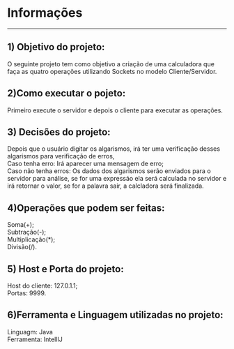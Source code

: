 <h1>Informações</h1><hr>

<h2>1) Objetivo do projeto:</h2> O seguinte projeto tem como objetivo a criação de uma calculadora que faça as quatro operações utilizando Sockets no modelo Cliente/Servidor.
<h2>2)Como executar o pojeto:</h2> Primeiro execute o servidor e depois o cliente para executar as operações.
<h2>3) Decisões do projeto:</h2><list></list>Depois que o usuário digitar os algarismos, irá ter uma verificação desses algarismos para verificação de erros, 
  </br>Caso tenha erro: Irá aparecer uma mensagem de erro;
  </br>Caso não tenha erros: Os dados dos algarismos serão enviados para o servidor para análise, se for uma expressáo ela será calculada no servidor e irá retornar o valor, se for a palavra sair, a calcladora será finalizada.
 <h2>4)Operações que podem ser feitas:</h2>Soma(+);
 </br>Subtração(-);
 </br>Multiplicação(*);
 </br>Divisão(/).
<h2>5) Host e Porta do  projeto:</h2>Host do cliente: 127.0.1.1;
</br>Portas: 9999.
<h2>6)Ferramenta e Linguagem utilizadas no projeto:</h2>Linguagm: Java
</br>Ferramenta: IntellIJ
